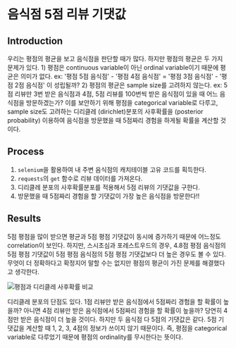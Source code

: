 # 음식점 5점 리뷰 기댓값
Introduction
---------
우리는 평점의 평균을 보고 음식점을 판단할 때가 많다. 하지만 평점의 평균은 두 가지 문제가 있다. 1) 평점은 continuous variable이 아닌 ordinal variable이기 때문에 평균은 의미가 없다. ex: '평점 5점 음식점' - '평점 4점 음식점' = '평점 3점 음식점' - '평점 2점 음식점' 이 성립될까? 2) 평점의 평균은 sample size를 고려하지 않는다. ex: 5점 리뷰만 3번 받은 음식점과 4점, 5점 리뷰를 100번씩 받은 음식점이 있을 때 어느 음식점을 방문하겠는가? 이를 보안하기 위해 평점을 categorical variable로 다루고, sample size도 고려하는 디리클레 (dirichlet)분포의 사후확률을 (posterior probability) 이용하여 음식점을 방문했을 때 5점짜리 경험을 하게될 확률을 계산할 것이다.

Process
---------
1. `selenium`을 활용하여 내 주변 음식점의 캐치테이블 고유 코드를 획득한다.
2. `requests`의 `get` 함수로 리뷰 데이터를 가져온다.
3. 디리클레 분포의 사후확률분포를 적용해서 5점 리뷰의 기댓값을 구한다.
4. 방문했을 때 5점짜리 경험을 할 기댓값이 가장 높은 음식점을 방문한다!!

Results
---------
5점 평점을 많이 받으면 평균과 5점 평점 기댓값이 동시에 증가하기 때문에 어느정도 correlation이 보인다. 하지만, 스시초심과 포레스트우드의 경우, 4.8점 평점 음식점의 5점 평점 기댓값이 5점 평점 음식점의 5점 평점 기댓값보다 더 높은 경우도 볼 수 있다. 무엇이 더 정확하다고 확정지어 말할 수는 없지만 평점의 평균이 가진 문제를 해결했다고 생각한다.

![평점과 디리클레 사후확률 비교](https://user-images.githubusercontent.com/39905872/236180365-2c2f87de-0828-40da-9cd2-151f176d992d.png)

디리클레 분포의 단점도 있다. 1점 리뷰만 받은 음식점에서 5점짜리 경험을 할 확률이 높을까? 아니면 4점 리뷰만 받은 음식점에서 5점짜리 경험을 할 확률이 높을까? 당연히 4점만 받은 음식점이 더 높을 것이다. 하지만 두 음식점 다 5점의 기댓값은 같다. 5점 기댓값을 계산할 때 1, 2, 3, 4점의 정보가 쓰이지 않기 때문이다. 즉, 평점을 categorical variable로 다루었기 때문에 평점의 ordinality를 무시한다는 뜻이다.
